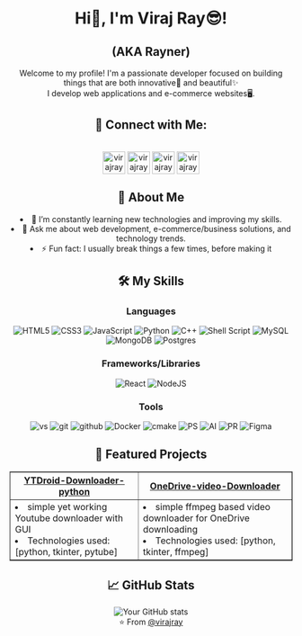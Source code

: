 <h1 align="center"> Hi👋, I'm Viraj Ray😎!<h2 align="center">(AKA Rayner)</h2></h1>
<div align="center">
Welcome to my profile! I'm a passionate developer focused on building things that are both innovative🚀 and beautiful✨<br>
I develop web applications and e-commerce websites🖥.
<!-- 
- 👯 I’m looking to collaborate on web development projects
- 🔭 I’m currently working on web development projects.
-->
</div>

<div align="center">
<h2> 🔗 Connect with Me:</h2> <br>  
<a href="https://www.facebook.com/virajrayner" target="blank"><img align="center" src="https://github.com/virajray/virajray/assets/36956604/fe14e5fc-9f4d-442b-b038-b29751df5552" alt="virajray" height="40" width="40" /></a>
<a href="https://linktr.ee/virajrayner" target="blank"><img align="center" src="https://github.com/virajray/virajray/assets/36956604/277b0e06-6ceb-4302-844c-f11378bc37ed" alt="virajray" height="40" width="40" /></a>
<a href="https://www.linkedin.com/in/viraj-rathnayake" target="blank"><img align="center" src="https://github.com/virajray/virajray/assets/36956604/8616871d-7663-4562-8060-e65e9c02f3ab" alt="virajray" height="40" width="40" /></a> 
<a href="https://linktr.ee/virajrayner" target="blank"><img align="center" src="https://github.com/virajray/virajray/assets/36956604/c8623a1e-3888-4129-949d-99684e73e9b4" alt="virajray" height="40" width="40" /></a>


<h2>🚀 About Me</h2> 

<li>🌱 I’m constantly learning new technologies and improving my skills.</li>
<li>💬 Ask me about web development, e-commerce/business solutions, and technology trends.</li>
<li>⚡ Fun fact: I usually break things a few times, before making it</li>
<!-- 📫 How to reach me: -->
</div>
<div align="center">
<h2>🛠️ My Skills</h2> 

<h3>Languages</h3>

![HTML5](https://img.shields.io/badge/html5-%23E34F26.svg?style=for-the-badge&logo=html5&logoColor=white)
![CSS3](https://img.shields.io/badge/css3-%231572B6.svg?style=for-the-badge&logo=css3&logoColor=white)
![JavaScript](https://img.shields.io/badge/javascript-%23323330.svg?style=for-the-badge&logo=javascript&logoColor=%23F7DF1E)
![Python](https://img.shields.io/badge/python-2c00c9?style=for-the-badge&logo=python&logoColor=ffdd54)
![C++](https://img.shields.io/badge/C++-b37e00?style=for-the-badge&logo=cplusplus&logoColor=white)
![Shell Script](https://img.shields.io/badge/shell_script-303945.svg?style=for-the-badge&logo=gnu-bash&logoColor=white)
![MySQL](https://img.shields.io/badge/mysql-06c2b0.svg?style=for-the-badge&logo=mysql&logoColor=white)
![MongoDB](https://img.shields.io/badge/MongoDB-%234ea94b.svg?style=for-the-badge&logo=mongodb&logoColor=white)
![Postgres](https://img.shields.io/badge/postgres-%23316192.svg?style=for-the-badge&logo=postgresql&logoColor=white)
<br>

<h3>Frameworks/Libraries</h3>

![React](https://img.shields.io/badge/react-%2320232a.svg?style=for-the-badge&logo=react&logoColor=%2361DAFB)
![NodeJS](https://img.shields.io/badge/node.js-29bf00?style=for-the-badge&logo=node.js&logoColor=white)<br>

<h3>Tools</h3>

![vs](https://img.shields.io/badge/code-138bba.svg?style=for-the-badge&logo=visualstudiocode&logoColor=white)
![git](https://img.shields.io/badge/git-d65a00.svg?style=for-the-badge&logo=git&logoColor=white)
![github](https://img.shields.io/badge/github-cf0505.svg?style=for-the-badge&logo=github&logoColor=white)
![Docker](https://img.shields.io/badge/docker-%230db7ed.svg?style=for-the-badge&logo=docker&logoColor=white)
![cmake](https://img.shields.io/badge/cmake-ad0acf.svg?style=for-the-badge&logo=cmake&logoColor=white)
![PS](https://img.shields.io/badge/PS-034fb0.svg?style=for-the-badge&logo=adobephotoshop&logoColor=white)
![AI](https://img.shields.io/badge/AI-bd8500.svg?style=for-the-badge&logo=adobeillustrator&logoColor=white)
![PR](https://img.shields.io/badge/PR-04049e.svg?style=for-the-badge&logo=adobepremierepro&logoColor=white)
![Figma](https://img.shields.io/badge/figma-%23F24E1E.svg?style=for-the-badge&logo=figma&logoColor=white)<br>

<h2>📂 Featured Projects</h2> 

<table border="1">
  <tr>
    <th><a href="https://github.com/virajray/YTDroid-Downloader-python">YTDroid-Downloader-python</a></th>
    <th><a href="https://github.com/virajray/OneDrive-video-Downloader">OneDrive-video-Downloader</a></th>
  </tr>
  <tr>
    <td>
    <li>simple yet working Youtube downloader with GUI</li>
    <li>Technologies used: [python, tkinter, pytube]</li>
    </td>
    <td><li>simple ffmpeg based video downloader for OneDrive downloading</li>
    <li>Technologies used: [python, tkinter, ffmpeg]</li>
</td>
  </tr>
</table>
</div>
<!-- ## 📜 Latest Blog Posts

BLOG-POST-LIST:START -->
<!-- BLOG-POST-LIST:END -->
<div align="center">
<h2>📈 GitHub Stats</h2> 

![Your GitHub stats](https://github-readme-stats.vercel.app/api?username=virajray&show_icons=true&theme=radical)
<br>
⭐️ From [@virajray](https://github.com/virajray)
</div>
